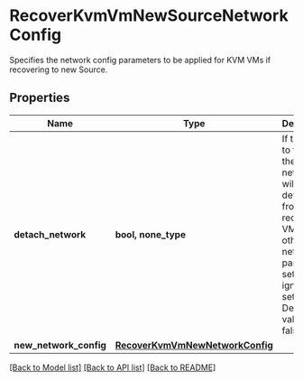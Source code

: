 # RecoverKvmVmNewSourceNetworkConfig

Specifies the network config parameters to be applied for KVM VMs if recovering to new Source.

## Properties
Name | Type | Description | Notes
------------ | ------------- | ------------- | -------------
**detach_network** | **bool, none_type** | If this is set to true, then the network will be detached from the recovered VMs. All the other networking parameters set will be ignored if set to true. Default value is false. | [optional] 
**new_network_config** | [**RecoverKvmVmNewNetworkConfig**](RecoverKvmVmNewNetworkConfig.md) |  | [optional] 

[[Back to Model list]](../README.md#documentation-for-models) [[Back to API list]](../README.md#documentation-for-api-endpoints) [[Back to README]](../README.md)


